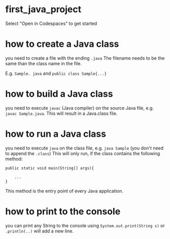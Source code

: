 # first_java_project

Select "Open in Codespaces" to get started

# how to create a Java class

you need to create a file with the ending `.java` The filename needs to be the same than the class name in the file.

E.g. `Sample. java` and `public class Sample{...}`

# how to build a Java class

you need to execute `javac` (Java compiler) on the source Java file, e.g. `javac Sample.java`.
This will result in a Java.class file.

# how to run a Java class

you need to execute `java` on the class file, e.g. `java Sample` (you don't need to append the `.class`)
This will only run, if the class contains the following method:
```
public static void main(String[] args){

    ...
}
```
This method is the entry point of every Java application.

# how to print to the console

you can print any String to the console using `System.out.print(String s)` or `.println(..)` will add a new line.

